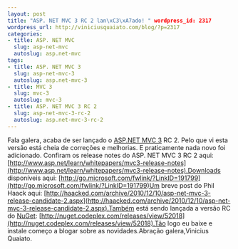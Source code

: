 ```yaml
--- 
layout: post
title: "ASP. NET MVC 3 RC 2 lan\xC3\xA7ado! " wordpress_id: 2317
wordpress_url: http://viniciusquaiato.com/blog/?p=2317
categories: 
- title: ASP. NET MVC
  slug: asp-net-mvc
  autoslug: asp.net-mvc
tags: 
- title: ASP. NET MVC 3
  slug: asp-net-mvc-3
  autoslug: asp.net-mvc-3
- title: MVC 3
  slug: mvc-3
  autoslug: mvc-3
- title: ASP. NET MVC 3 RC 2
  slug: asp-net-mvc-3-rc-2
  autoslug: asp.net-mvc-3-rc-2
---
```

Fala galera, acaba de ser lançado o [ASP.NET MVC 3](http://viniciusquaiato.com/blog/asp-net-mvc3) RC 2. Pelo que vi esta versão está cheia de correções e melhorias. E praticamente nada novo foi adicionado. Confiram os release notes do ASP. NET MVC 3 RC 2 aqui: [http://www.asp.net/learn/whitepapers/mvc3-release-notes](http://www.asp.net/learn/whitepapers/mvc3-release-notes).Downloads disponíveis aqui: [http://go.microsoft.com/fwlink/?LinkID=191799](http://go.microsoft.com/fwlink/?LinkID=191799)Um breve post do Phil Haack aqui: [http://haacked.com/archive/2010/12/10/asp-net-mvc-3-release-candidate-2.aspx](http://haacked.com/archive/2010/12/10/asp-net-mvc-3-release-candidate-2.aspx).Também está sendo lançada a versão RC do [NuGet](http://viniciusquaiato.com/blog/tag/nuget/): [http://nuget.codeplex.com/releases/view/52018](http://nuget.codeplex.com/releases/view/52018).Tão logo eu baixe e instale começo a blogar sobre as novidades.Abração galera,Vinicius Quaiato.
